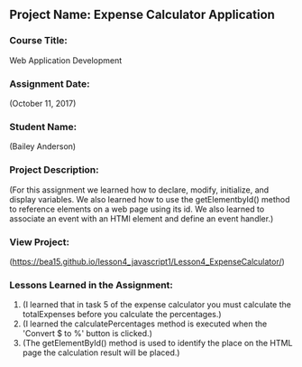 ## Project Name:  Expense Calculator Application

### Course Title:
Web Application Development

### Assignment Date:  
(October 11, 2017)

### Student Name:  
(Bailey Anderson)

### Project Description:
(For this assignment we learned how to declare, modify, initialize, and display variables. We also learned how to use the getElementbyId() method to reference elements on a web page using its id. We also learned to associate an event with an HTMl element and define an event handler.)

### View Project:
(https://bea15.github.io/lesson4_javascript1/Lesson4_ExpenseCalculator/)

### Lessons Learned in the Assignment:
1. (I learned that in task 5 of the expense calculator you must calculate the totalExpenses before you calculate the percentages.)
2. (I learned the calculatePercentages method is executed when the 'Convert $ to %' button is clicked.)
3. (The getElementById() method is used to identify the place on the HTML page the calculation result will be placed.)

